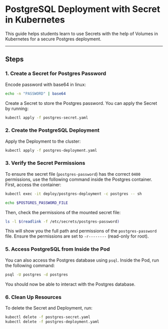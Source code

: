 # PostgreSQL Deployment with Secret in Kubernetes

This guide helps students learn to use Secrets with the help of Volumes in Kubernetes for a secure Postgres deployment.

---

## Steps

### 1. Create a Secret for Postgres Password

Encode password with base64 in linux:
```bash
echo -n "PASSWORD" | base64
```

Create a Secret to store the Postgres password. You can apply the Secret by running:

```bash
kubectl apply -f postgres-secret.yaml
```

### 2. Create the PostgreSQL Deployment

Apply the Deployment to the cluster:

```bash
kubectl apply -f postgres-deployment.yaml
```


### 3. Verify the Secret Permissions

To ensure the secret file (`postgres-password`) has the correct `0400` permissions, use the following command inside the Postgres container. First, access the container:

```bash
kubectl exec -it deploy/postgres-deployment -c postgres -- sh
```

```bash
echo $POSTGRES_PASSWORD_FILE
```

Then, check the permissions of the mounted secret file:

```bash
ls -l $(readlink -f /etc/secrets/postgres-password)
```

This will show you the full path and permissions of the `postgres-password` file. Ensure the permissions are set to `-r--------` (read-only for root).



### 5. Access PostgreSQL from Inside the Pod

You can also access the Postgres database using `psql`. Inside the Pod, run the following command:

```bash
psql -U postgres -d postgres
```

You should now be able to interact with the Postgres database.

### 6. Clean Up Resources

To delete the Secret and Deployment, run:

```bash
kubectl delete -f postgres-secret.yaml
kubectl delete -f postgres-deployment.yaml
```